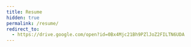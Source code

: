```yaml
---
title: Resume
hidden: true
permalink: /resume/
redirect_to:
  - https://drive.google.com/open?id=0Bx4Mjc21Bh9PZlJoZ2FILTN6UDA
---
```

